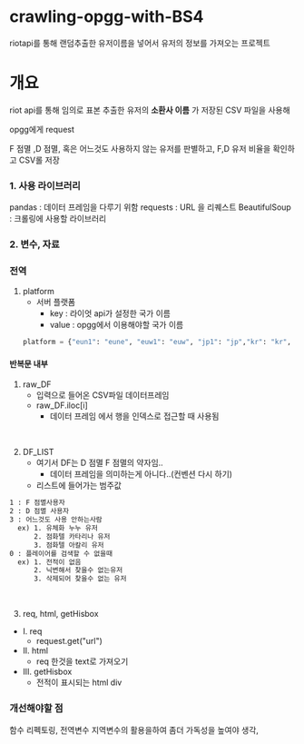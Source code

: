 # crawling-opgg-with-BS4
riotapi를 통해 랜덤추출한 유저이름을 넣어서 유저의 정보를 가져오는 프로젝트

# 개요
riot api를 통해 임의로 표본 추출한 유저의 **소환사 이름** 가 저장된 CSV 파일을 사용해

opgg에게 request 

F 점멸 ,D 점멸, 혹은 어느것도 사용하지 않는 유저를 
판별하고, F,D 유저 비율을 확인하고 CSV롤 저장

### 1. 사용 라이브러리
pandas : 데이터 프레임을 다루기 위함
requests : URL 을 리퀘스트 
BeautifulSoup : 크롤링에 사용할 라이브러리

### 2. 변수, 자료

### 전역
1. platform 
   * 서버 플랫폼
     * key : 라이엇 api가 설정한 국가 이름
     * value : opgg에서 이용해야할 국가 이름 
    ```py
    platform = {"eun1": "eune", "euw1": "euw", "jp1": "jp","kr": "kr", "la1": "lan", "la2": "las", "ru": "ru"}
    ```

#### 반복문 내부
1. raw_DF
   * 입력으로 들어온 CSV파일 데이터프레임
   * raw_DF.iloc[i]
      * 데이터 프레임 에서 행을 인덱스로 접근할 때 사용됨
<br> 

2. DF_LIST
   * 여기서 DF는 D 점멸 F 점멸의 약자임..
      * 데이터 프레임을 의미하는게 아니다..(컨벤션 다시 하기)
   * 리스트에 들어가는 범주값

```txt
1 : F 점멸사용자
2 : D 점멸 사용자
3 : 어느것도 사용 안하는사람
  ex) 1. 유체화 누누 유저
      2. 점화텔 카타리나 유저
      3. 점화텔 아칼리 유저
0 : 플레이어를 검색할 수 없을때
  ex) 1. 전적이 없음
      2. 닉변해서 찾을수 없는유저
      3. 삭제되어 찾을수 없는 유저
```
<br>

3. req, html, getHisbox

* I. req 
   * request.get("url") 
* II. html
  * req 한것을 text로 가져오기
* III. getHisbox
  * 전적이 표시되는 html div

### 개선해야할 점
함수 리펙토링, 전역변수 지역변수의 활용을하여
좀더 가독성을 높여야 생각,
